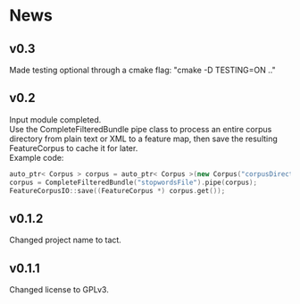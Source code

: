 News
====

## v0.3

Made testing optional through a cmake flag: "cmake -D TESTING=ON .."

## v0.2

Input module completed.   
Use the CompleteFilteredBundle pipe class to process an entire corpus directory from plain text or XML to a feature map, then save the resulting FeatureCorpus to cache it for later.  
Example code:  
````C++
auto_ptr< Corpus > corpus = auto_ptr< Corpus >(new Corpus("corpusDirectory", DOCUMENT_TYPE_BASIC));
corpus = CompleteFilteredBundle("stopwordsFile").pipe(corpus);
FeatureCorpusIO::save((FeatureCorpus *) corpus.get());
````

## v0.1.2

Changed project name to tact.  

## v0.1.1

Changed license to GPLv3.  

